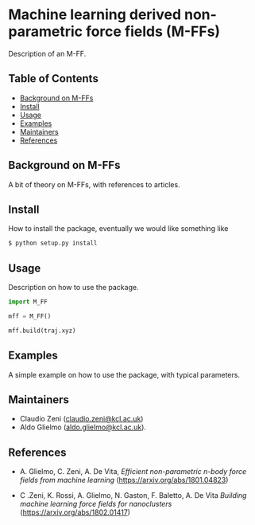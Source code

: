 # Machine learning derived non-parametric force fields (M-FFs)

Description of an M-FF.

## Table of Contents

- [Background on M-FFs](#background)
- [Install](#install)
- [Usage](#usage)
- [Examples](#examples)
- [Maintainers](#maintainers)
- [References](#references)

## Background on M-FFs

A bit of theory on M-FFs, with references to articles.

## Install

How to install the package, eventually we would like something like

```sh
$ python setup.py install
```

## Usage

Description on how to use the package.

```py
import M_FF

mff = M_FF()

mff.build(traj.xyz)

```

## Examples

A simple example on how to use the package, with typical parameters.

## Maintainers

* Claudio Zeni (claudio.zeni@kcl.ac.uk)
* Aldo Glielmo (aldo.glielmo@kcl.ac.uk).

## References

* A. Glielmo, C. Zeni, A. De Vita, *Efficient non-parametric n-body force fields from machine learning* (https://arxiv.org/abs/1801.04823)

* C .Zeni, K. Rossi, A. Glielmo, N. Gaston, F. Baletto, A. De Vita *Building machine learning force fields for nanoclusters* (https://arxiv.org/abs/1802.01417)


